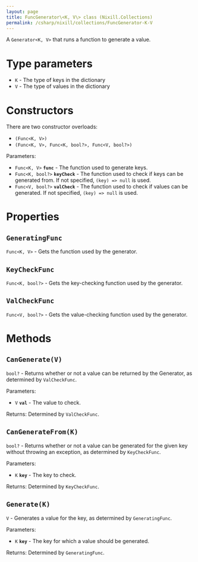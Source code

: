 ```yaml
---
layout: page
title: FuncGenerator\<K, V\> class (Nixill.Collections)
permalink: /csharp/nixill/collections/FuncGenerator-K-V
---
```


A `Generator<K, V>` that runs a function to generate a value.

# Type parameters
- `K` - The type of keys in the dictionary
- `V` - The type of values in the dictionary

# Constructors
There are two constructor overloads:
- `(Func<K, V>)`
- `(Func<K, V>, Func<K, bool?>, Func<V, bool?>)`

Parameters:
- `Func<K, V>` **`func`** - The function used to generate keys.
- `Func<K, bool?>` **`keyCheck`** - The function used to check if keys can be generated from. If not specified, `(key) => null` is used.
- `Func<V, bool?>` **`valCheck`** - The function used to check if values can be generated. If not specified, `(key) => null` is used.

# Properties
## `GeneratingFunc`
`Func<K, V>` - Gets the function used by the generator.

## `KeyCheckFunc`
`Func<K, bool?>` - Gets the key-checking function used by the generator.

## `ValCheckFunc`
`Func<V, bool?>` - Gets the value-checking function used by the generator.

# Methods
## `CanGenerate(V)`
`bool?` - Returns whether or not a value can be returned by the Generator, as determined by `ValCheckFunc`.

Parameters:
- `V` **`val`** - The value to check.

Returns: Determined by `ValCheckFunc`.

## `CanGenerateFrom(K)`
`bool?` - Returns whether or not a value can be generated for the given key without throwing an exception, as determined by `KeyCheckFunc`.

Parameters:
- `K` **`key`** - The key to check.

Returns: Determined by `KeyCheckFunc`.

## `Generate(K)`
`V` - Generates a value for the key, as determined by `GeneratingFunc`.

Parameters:
- `K` **`key`** - The key for which a value should be generated.

Returns: Determined by `GeneratingFunc`.